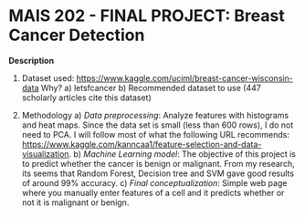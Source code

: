 # MAIS 202 - FINAL PROJECT: Breast Cancer Detection
**Description**
1. Dataset used: https://www.kaggle.com/uciml/breast-cancer-wisconsin-data 
   Why? a) letsfcancer
        b) Recommended dataset to use (447 scholarly articles cite this dataset)
        
2. Methodology
   a) _Data preprocessing_: Analyze features with histograms and heat maps. Since the data set is small (less than 600 rows), I do not need to PCA. I will follow most of what the following URL recommends: https://www.kaggle.com/kanncaa1/feature-selection-and-data-visualization.
   b) _Machine Learning model_: The objective of this project is to predict whether the cancer is benign or malignant. From my research, its seems that Random Forest, Decision tree and SVM gave good results of around 99% accuracy. 
   c) _Final conceptualization_: Simple web page where you manually enter features of a cell and it predicts whether or not it is malignant or benign. 

